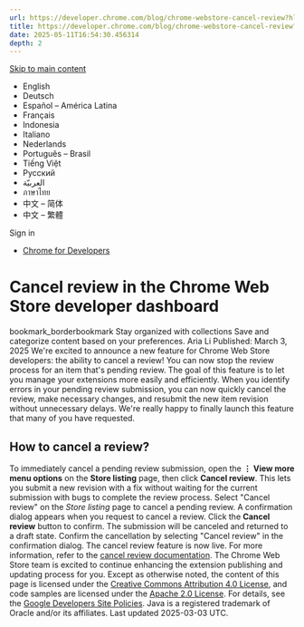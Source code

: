 ```yaml
---
url: https://developer.chrome.com/blog/chrome-webstore-cancel-review?hl=en
title: https://developer.chrome.com/blog/chrome-webstore-cancel-review?hl=en
date: 2025-05-11T16:54:30.456314
depth: 2
---
```


[ Skip to main content ](https://developer.chrome.com/blog/chrome-webstore-cancel-review?hl=en#main-content)
  * English
  * Deutsch
  * Español – América Latina
  * Français
  * Indonesia
  * Italiano
  * Nederlands
  * Português – Brasil
  * Tiếng Việt
  * Русский
  * العربيّة
  * ภาษาไทย
  * 中文 – 简体
  * 中文 – 繁體

Sign in


  * [ Chrome for Developers ](https://developer.chrome.com/)


#  Cancel review in the Chrome Web Store developer dashboard 
bookmark_borderbookmark Stay organized with collections  Save and categorize content based on your preferences. 
Aria Li 
Published: March 3, 2025 
We're excited to announce a new feature for Chrome Web Store developers: the ability to cancel a review! You can now stop the review process for an item that's pending review.
The goal of this feature is to let you manage your extensions more easily and efficiently. When you identify errors in your pending review submission, you can now quickly cancel the review, make necessary changes, and resubmit the new item revision without unnecessary delays. We're really happy to finally launch this feature that many of you have requested.
## How to cancel a review?
To immediately cancel a pending review submission, open the **⋮ View more menu options** on the **Store listing** page, then click **Cancel review**. This lets you submit a new revision with a fix without waiting for the current submission with bugs to complete the review process.
Select "Cancel review" on the *Store listing* page to cancel a pending review. 
A confirmation dialog appears when you request to cancel a review. Click the **Cancel review** button to confirm. The submission will be canceled and returned to a draft state.
Confirm the cancellation by selecting "Cancel review" in the confirmation dialog. 
The cancel review feature is now live. For more information, refer to the [cancel review documentation](https://developer.chrome.com/docs/webstore/cancel-review). The Chrome Web Store team is excited to continue enhancing the extension publishing and updating process for you.
Except as otherwise noted, the content of this page is licensed under the [Creative Commons Attribution 4.0 License](https://creativecommons.org/licenses/by/4.0/), and code samples are licensed under the [Apache 2.0 License](https://www.apache.org/licenses/LICENSE-2.0). For details, see the [Google Developers Site Policies](https://developers.google.com/site-policies). Java is a registered trademark of Oracle and/or its affiliates.
Last updated 2025-03-03 UTC.

